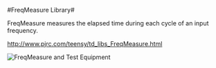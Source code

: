 #FreqMeasure Library#

FreqMeasure measures the elapsed time during each cycle of an input frequency.

http://www.pjrc.com/teensy/td_libs_FreqMeasure.html

![FreqMeasure and Test Equipment](http://www.pjrc.com/teensy/td_libs_FreqMeasure_1.jpg)
